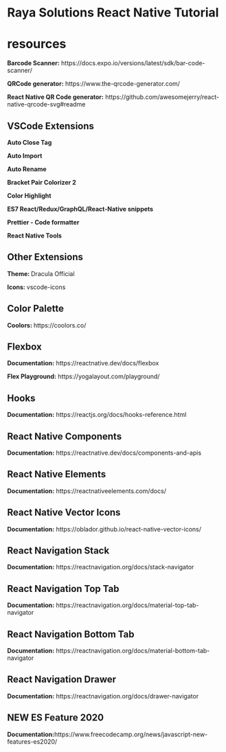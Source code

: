 # Raya Solutions React Native Tutorial

<h1>resources</h1>
 
 <p><b>Barcode Scanner:</b> https://docs.expo.io/versions/latest/sdk/bar-code-scanner/ </p>
 <p><b>QRCode generator:</b> https://www.the-qrcode-generator.com/ </p>
 <p><b>React Native QR Code generator:</b> https://github.com/awesomejerry/react-native-qrcode-svg#readme</p>
 
 
 
 <h2>VSCode Extensions</h2>
 
<p><b>Auto Close Tag</b></p>
<p><b>Auto Import</b></p>
<p><b>Auto Rename</b></p>
<p><b>Bracket Pair Colorizer 2</b></p>
<p><b>Color Highlight</b></p>
<p><b>ES7 React/Redux/GraphQL/React-Native snippets</b></p>
<p><b>Prettier - Code formatter</b></p>
<p><b>React Native Tools</b></p>

<h2>Other Extensions</h2>
<p><b>Theme: </b> Dracula Official</p>
<p><b>Icons: </b> vscode-icons</p>

<h2>Color Palette</h2>
<p><b>Coolors: </b> https://coolors.co/</p>

<h2>Flexbox</h2>
<p><b>Documentation:</b> https://reactnative.dev/docs/flexbox</p>
<p><b>Flex Playground:</b> https://yogalayout.com/playground/</p>

<h2>Hooks</h2>
<p><b>Documentation:</b> https://reactjs.org/docs/hooks-reference.html</p>

<h2>React Native Components</h2>
<p><b>Documentation:</b> https://reactnative.dev/docs/components-and-apis</p>

<h2>React Native Elements</h2>
<p><b>Documentation:</b> https://reactnativeelements.com/docs/</p>

<h2>React Native Vector Icons</h2>
<p><b>Documentation:</b> https://oblador.github.io/react-native-vector-icons/</p>

<h2>React Navigation Stack</h2>
<p><b>Documentation:</b> https://reactnavigation.org/docs/stack-navigator</p>

<h2>React Navigation Top Tab</h2>
<p><b>Documentation:</b> https://reactnavigation.org/docs/material-top-tab-navigator</p>

<h2>React Navigation Bottom Tab</h2>
<p><b>Documentation:</b> https://reactnavigation.org/docs/material-bottom-tab-navigator</p>

<h2>React Navigation Drawer</h2>
<p><b>Documentation:</b> https://reactnavigation.org/docs/drawer-navigator</p>

<h2>NEW ES Feature 2020</h2>
<p><b>Documentation:</b>https://www.freecodecamp.org/news/javascript-new-features-es2020/</p>
